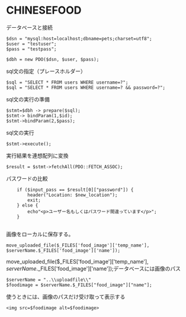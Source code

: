 # CHINESEFOOD

データベースと接続
```
$dsn = "mysql:host=localhost;dbname=pets;charset=utf8";
$user = "testuser";
$pass = "testpass";

$dbh = new PDO($dsn, $user, $pass);
```
sql文の指定（プレースホルダー）
```
$sql = "SELECT * FROM users WHERE username=?";
$sql = "SELECT * FROM users WHERE username=? && password=?";
```
sql文の実行の準備
```
$stmt=$dbh -> prepare($sql); 
$stmt-> bindParam(1,$id);
$stmt->bindParam(2,$pass);
```
sql文の実行
```
$stmt->execute();
```
実行結果を連想配列に変換
```
$result = $stmt->fetchAll(PDO::FETCH_ASSOC);
```
パスワードの比較
```
    if ($input_pass == $result[0]["password"]) {
        header("Location: $new_location");
        exit; 
    } else {
        echo"<p>ユーザー名もしくはパスワード間違っています</p>";
    }
```

## 
画像をローカルに保存する。
```
move_uploaded_file($_FILES['food_image']['temp_name'], $serverName.$_FILES['food_image']['name']);
```
move_uploaded_file($_FILES['food_image']['temp_name'], $serverName.$_FILES['food_image']['name']);データベースには画像のパス
```
$serverName = "..\\uploadfile\\"
$foodimage = $serverName.$_FILES["food_image"]["name"];
```


使うときには、画像のパスだけ受け取って表示する
```
<img src=$foodimage alt=$foodimage>
```